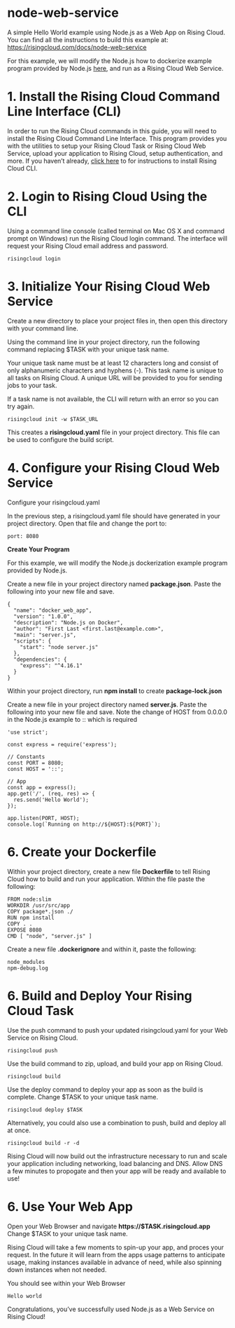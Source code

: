 # node-web-service
A simple Hello World example using Node.js as a Web App on Rising Cloud. You can find all the instructions to build this example at: https://risingcloud.com/docs/node-web-service

For this example, we will modify the Node.js how to dockerize example program provided by Node.js [here](https://nodejs.org/en/docs/guides/nodejs-docker-webapp/), and run as a Rising Cloud Web Service.

# 1. Install the Rising Cloud Command Line Interface (CLI)
In order to run the Rising Cloud commands in this guide, you will need to install the Rising Cloud Command Line Interface. This program provides you with the utilities to setup your Rising Cloud Task or Rising Cloud Web Service, upload your application to Rising Cloud, setup authentication, and more. If you haven’t already, [click here](/docs/install) to for instructions to install Rising Cloud CLI.

# 2. Login to Rising Cloud Using the CLI
Using a command line console (called terminal on Mac OS X and command prompt on Windows) run the Rising Cloud login command. The interface will request your Rising Cloud email address and password.

```risingcloud login```

# 3. Initialize Your Rising Cloud Web Service

Create a new directory to place your project files in, then open this directory with your command line.

Using the command line in your project directory, run the following command replacing $TASK with your unique task name.

Your unique task name must be at least 12 characters long and consist of only alphanumeric characters and hyphens (-). This task name is unique to all tasks on Rising Cloud. A unique URL will be provided to you for sending jobs to your task.

If a task name is not available, the CLI will return with an error so you can try again.

```risingcloud init -w $TASK_URL```

This creates a **risingcloud.yaml** file in your project directory. This file can be used to configure the build script.

# 4. Configure your Rising Cloud Web Service

Configure your risingcloud.yaml

In the previous step, a risingcloud.yaml file should have generated in your project directory. Open that file and change the port to:

```
port: 8080
```

**Create Your Program**

For this example, we will modify the Node.js dockerization example program provided by Node.js.

Create a new file in your project directory named **package.json**.  Paste the following into your new file and save.

```
{
  "name": "docker_web_app",
  "version": "1.0.0",
  "description": "Node.js on Docker",
  "author": "First Last <first.last@example.com>",
  "main": "server.js",
  "scripts": {
    "start": "node server.js"
  },
  "dependencies": {
    "express": "^4.16.1"
  }
}
```

Within your project directory, run **npm install** to create **package-lock.json**

Create a new file in your project directory named **server.js**.  Paste the following into your new file and save.  Note the change of HOST from 0.0.0.0 in the Node.js example to :: which is required 

```
'use strict';

const express = require('express');

// Constants
const PORT = 8080;
const HOST = '::';

// App
const app = express();
app.get('/', (req, res) => {
  res.send('Hello World');
});

app.listen(PORT, HOST);
console.log(`Running on http://${HOST}:${PORT}`);
```

# 6. Create your Dockerfile
Within your project directory, create a new file **Dockerfile** to tell Rising Cloud how to build and run your application.  Within the file paste the following:

```
FROM node:slim
WORKDIR /usr/src/app
COPY package*.json ./
RUN npm install
COPY . .
EXPOSE 8080
CMD [ "node", "server.js" ]
```

Create a new file **.dockerignore** and within it, paste the following:
```
node_modules
npm-debug.log
```

# 6. Build and Deploy Your Rising Cloud Task
Use the push command to push your updated risingcloud.yaml for your Web Service on Rising Cloud.

```risingcloud push```

Use the build command to zip, upload, and build your app on Rising Cloud.

```risingcloud build```

Use the deploy command to deploy your app as soon as the build is complete.  Change $TASK to your unique task name.

```risingcloud deploy $TASK```

Alternatively, you could also use a combination to push, build and deploy all at once.

```risingcloud build -r -d```

Rising Cloud will now build out the infrastructure necessary to run and scale your application including networking, load balancing and DNS.  Allow DNS a few minutes to propogate and then your app will be ready and available to use!

# 6. Use Your Web App

Open your Web Browser and navigate **https://$TASK.risingcloud.app** Change $TASK to your unique task name.

Rising Cloud will take a few moments to spin-up your app, and proces your request.  In the future it will learn from the apps usage patterns to anticipate usage, making instances available in advance of need, while also spinning down instances when not needed.  

You should see within your Web Browser

```Hello world```

Congratulations, you’ve successfully used Node.js as a Web Service on Rising Cloud!
